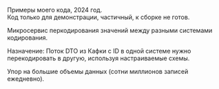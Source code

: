 Примеры моего кода, 2024 год.  
Код только для демонстрации, частичный, к сборке не готов.

Микросервис перкодирования значений между разными системами кодирования.

Назначение: Поток DTO из Кафки c ID в одной системе нужно перекодировать в другую, используя настраиваемые схемы.

Упор на большие объемы данных (сотни миллионов записей ежедневно).
